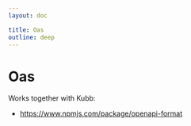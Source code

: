 ```yaml
---
layout: doc

title: Oas
outline: deep
---
```


# Oas <a href="/plugins/plugin-oas"><Badge type="info" text="@kubb/plugin-oas" /></a>


Works together with Kubb:
- https://www.npmjs.com/package/openapi-format
